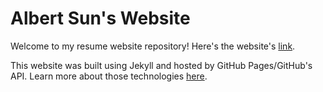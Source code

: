 # Albert Sun's Website

Welcome to my resume website repository! Here's the website's [link](https://albertyusun.com).

This website was built using Jekyll and hosted by GitHub Pages/GitHub's API. Learn more about those technologies [here](https://github.com/github/personal-website).
